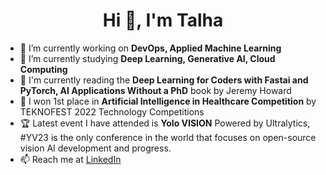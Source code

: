 <h1 align="center">Hi 👋, I'm Talha</h1>


- 🔭 I’m currently working on **DevOps, Applied Machine Learning**
- 🌱 I’m currently studying **Deep Learning, Generative AI, Cloud Computing**
- 📖 I'm currently reading the **Deep Learning for Coders with Fastai and PyTorch, AI Applications Without a PhD** book by Jeremy Howard
- 🚀 I won 1st place in **Artificial Intelligence in Healthcare Competition** by TEKNOFEST 2022 Technology Competitions
- 🏆 Latest event I have attended is **Yolo VISION** Powered by Ultralytics, #YV23 is the only conference in the world that focuses on open-source vision AI development and progress.
- 📫 Reach me at [LinkedIn](https://www.linkedin.com/in/talhasari/)
